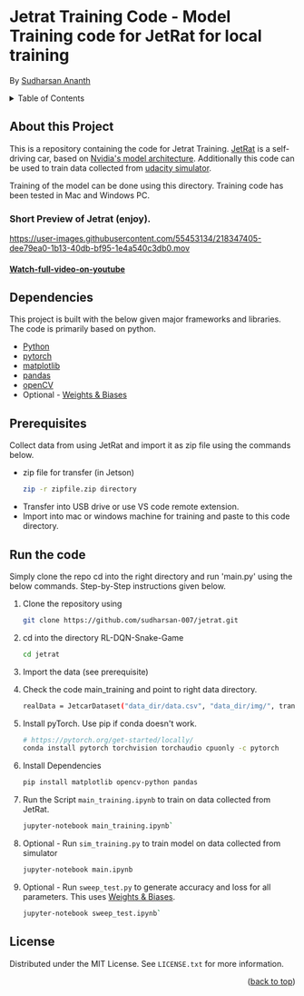 # Jetrat Training Code - Model Training code for JetRat for local training
By [Sudharsan Ananth](https://sudharsanananth.wixsite.com/sudharsan) 

<!-- TABLE OF CONTENTS -->
<details>
  <summary>Table of Contents</summary>
  <ol>
    <li><a href="#about-this-project">About this Project</a></li>
    <li><a href="#dependencies">Dependencies</a></li>
    <li><a href="#prerequisites">Prerequisites</a></li>
    <li><a href="#run-the-code">How to run</a></li>
    <li><a href="#license">License</a></li>
  </ol>
</details>


## About this Project 

This is a repository containing the code for Jetrat Training. [JetRat](https://github.com/sudharsan-007/JetRat) is a self-driving car, based on [Nvidia's model architecture](https://images.nvidia.com/content/tegra/automotive/images/2016/solutions/pdf/end-to-end-dl-using-px.pdf). Additionally this code can be used to train data collected from [udacity simulator](https://github.com/udacity/self-driving-car-sim).

Training of the model can be done using this directory. Training code has been tested in Mac and Windows PC. 


### Short Preview of Jetrat (enjoy). 


https://user-images.githubusercontent.com/55453134/218347405-dee79ea0-1b13-40db-bf95-1e4a540c3db0.mov

#### [Watch-full-video-on-youtube](https://youtu.be/gaRUw0A2xp0)


## Dependencies 

This project is built with the below given major frameworks and libraries. The code is primarily based on python. 

* [Python](https://www.python.org/) 
* [pytorch](https://pytorch.org/)
* [matplotlib](https://matplotlib.org/) 
* [pandas](https://pandas.pydata.org) 
* [openCV](https://docs.opencv.org/4.x/d6/d00/tutorial_py_root.html) 
* Optional - [Weights & Biases](https://wandb.ai/site)

## Prerequisites

Collect data from using JetRat and import it as zip file using the commands below.

* zip file for transfer (in Jetson)
  ```sh
  zip -r zipfile.zip directory
  ```
* Transfer into USB drive or use VS code remote extension.
* Import into mac or windows machine for training and paste to this code directory.

## Run the code

Simply clone the repo cd into the right directory and run 'main.py' using the below commands. Step-by-Step instructions given below. 

1. Clone the repository using 
   ```sh
   git clone https://github.com/sudharsan-007/jetrat.git
   ```

2. cd into the directory RL-DQN-Snake-Game
   ```sh
   cd jetrat
   ```

3. Import the data (see prerequisite)
   

4. Check the code main_training and point to right data directory. 
   ```sh
   realData = JetcarDataset("data_dir/data.csv", "data_dir/img/", transform=transforms)
   ```


5. Install pyTorch. Use pip if conda doesn't work. 
    ```sh 
    # https://pytorch.org/get-started/locally/
    conda install pytorch torchvision torchaudio cpuonly -c pytorch
    ```

6. Install Dependencies
   ```sh
   pip install matplotlib opencv-python pandas
   ```

7. Run the Script `main_training.ipynb` to train on data collected from JetRat. 
   ```sh 
   jupyter-notebook main_training.ipynb`
   ```

8. Optional - Run `sim_training.py` to train model on data collected from simulator  
    ```sh 
    jupyter-notebook main.ipynb
    ```

9.  Optional - Run `sweep_test.py` to generate accuracy and loss for all parameters. This uses [Weights & Biases](https://wandb.ai/site). 
    ```sh
    jupyter-notebook sweep_test.ipynb`
    ```


<!-- LICENSE -->
## License

Distributed under the MIT License. See `LICENSE.txt` for more information.

<p align="right">(<a href="#top">back to top</a>)</p>
